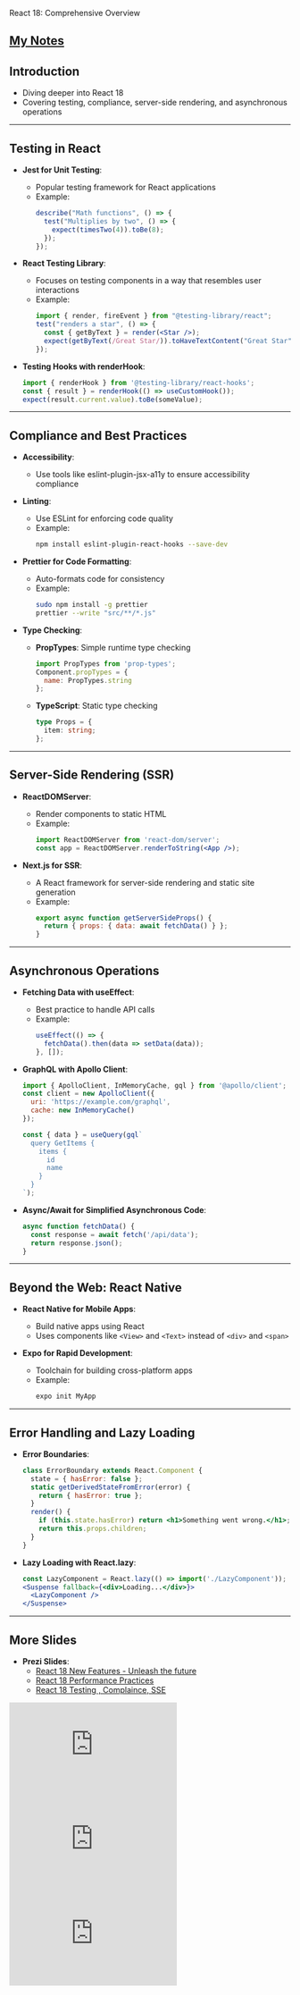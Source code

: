 React 18: Comprehensive Overview

[My Notes](https://github.com/kurtzace/diary-2024/issues/10)
---

## Introduction

- Diving deeper into React 18
- Covering testing, compliance, server-side rendering, and asynchronous operations

---

## Testing in React

- **Jest for Unit Testing**:
  - Popular testing framework for React applications
  - Example:
    ```jsx
    describe("Math functions", () => {
      test("Multiplies by two", () => {
        expect(timesTwo(4)).toBe(8);
      });
    });
    ```

- **React Testing Library**:
  - Focuses on testing components in a way that resembles user interactions
  - Example:
    ```jsx
    import { render, fireEvent } from "@testing-library/react";
    test("renders a star", () => {
      const { getByText } = render(<Star />);
      expect(getByText(/Great Star/)).toHaveTextContent("Great Star");
    });
    ```

- **Testing Hooks with renderHook**:
  ```jsx
  import { renderHook } from '@testing-library/react-hooks';
  const { result } = renderHook(() => useCustomHook());
  expect(result.current.value).toBe(someValue);
  ```

---

## Compliance and Best Practices

- **Accessibility**:
  - Use tools like eslint-plugin-jsx-a11y to ensure accessibility compliance

- **Linting**:
  - Use ESLint for enforcing code quality
  - Example:
    ```bash
    npm install eslint-plugin-react-hooks --save-dev
    ```

- **Prettier for Code Formatting**:
  - Auto-formats code for consistency
  - Example:
    ```bash
    sudo npm install -g prettier
    prettier --write "src/**/*.js"
    ```

- **Type Checking**:
  - **PropTypes**: Simple runtime type checking
    ```jsx
    import PropTypes from 'prop-types';
    Component.propTypes = {
      name: PropTypes.string
    };
    ```

  - **TypeScript**: Static type checking
    ```typescript
    type Props = {
      item: string;
    };
    ```

---

## Server-Side Rendering (SSR)

- **ReactDOMServer**:
  - Render components to static HTML
  - Example:
    ```jsx
    import ReactDOMServer from 'react-dom/server';
    const app = ReactDOMServer.renderToString(<App />);
    ```

- **Next.js for SSR**:
  - A React framework for server-side rendering and static site generation
  - Example:
    ```jsx
    export async function getServerSideProps() {
      return { props: { data: await fetchData() } };
    }
    ```

---

## Asynchronous Operations

- **Fetching Data with useEffect**:
  - Best practice to handle API calls
  - Example:
    ```jsx
    useEffect(() => {
      fetchData().then(data => setData(data));
    }, []);
    ```

- **GraphQL with Apollo Client**:
  ```jsx
  import { ApolloClient, InMemoryCache, gql } from '@apollo/client';
  const client = new ApolloClient({
    uri: 'https://example.com/graphql',
    cache: new InMemoryCache()
  });

  const { data } = useQuery(gql`
    query GetItems {
      items {
        id
        name
      }
    }
  `);
  ```

- **Async/Await for Simplified Asynchronous Code**:
  ```jsx
  async function fetchData() {
    const response = await fetch('/api/data');
    return response.json();
  }
  ```

---

## Beyond the Web: React Native

- **React Native for Mobile Apps**:
  - Build native apps using React
  - Uses components like `<View>` and `<Text>` instead of `<div>` and `<span>`

- **Expo for Rapid Development**:
  - Toolchain for building cross-platform apps
  - Example:
    ```bash
    expo init MyApp
    ```

---

## Error Handling and Lazy Loading

- **Error Boundaries**:
  ```jsx
  class ErrorBoundary extends React.Component {
    state = { hasError: false };
    static getDerivedStateFromError(error) {
      return { hasError: true };
    }
    render() {
      if (this.state.hasError) return <h1>Something went wrong.</h1>;
      return this.props.children;
    }
  }
  ```

- **Lazy Loading with React.lazy**:
  ```jsx
  const LazyComponent = React.lazy(() => import('./LazyComponent'));
  <Suspense fallback={<div>Loading...</div>}>
    <LazyComponent />
  </Suspense>
  ```

---

## More Slides

- **Prezi Slides**:
  - [React 18 New Features - Unleash the future](https://prezi.com/view/UZbu7UZqCLAMzyYlg9Um/)
  - [React 18 Performance Practices](https://prezi.com/view/DF6bz4yIdXALaYIIIeCe/)
  - [React 18 Testing , Complaince, SSE](https://prezi.com/view/QxDsy9QRSssyJwjxwNWp/)

<iframe src="https://prezi.com/p/embed/UZbu7UZqCLAMzyYlg9Um/" id="iframe_container" frameborder="0" webkitallowfullscreen="" mozallowfullscreen="" allowfullscreen="" allow="autoplay; fullscreen" height="169" width="300"></iframe> 
<iframe src="https://prezi.com/p/embed/DF6bz4yIdXALaYIIIeCe/" id="iframe_container" frameborder="0" webkitallowfullscreen="" mozallowfullscreen="" allowfullscreen="" allow="autoplay; fullscreen" height="169" width="300"></iframe> 
<iframe src="https://prezi.com/p/embed/QxDsy9QRSssyJwjxwNWp/" id="iframe_container" frameborder="0" webkitallowfullscreen="" mozallowfullscreen="" allowfullscreen="" allow="autoplay; fullscreen" height="169" width="300"></iframe>
